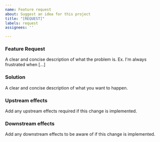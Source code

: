 ```yaml
---
name: Feature request
about: Suggest an idea for this project
title: "[REQUEST]"
labels: request
assignees: ''

---
```


### Feature Request
A clear and concise description of what the problem is. Ex. I'm always frustrated when [...]

### Solution
A clear and concise description of what you want to happen.

### Upstream effects
Add any upstream effects required if this change is implemented.

### Downstream effects
Add any downstream effects to be aware of if this change is implemented.
